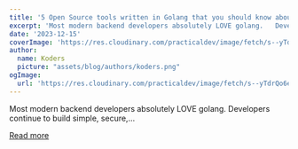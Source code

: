 ```yaml
---
title: '5 Open Source tools written in Golang that you should know about'
excerpt: 'Most modern backend developers absolutely LOVE golang.   Developers continue to build simple, secure,...'
date: '2023-12-15'
coverImage: 'https://res.cloudinary.com/practicaldev/image/fetch/s--yTdrQo6e--/c_imagga_scale,f_auto,fl_progressive,h_420,q_auto,w_1000/https://dev-to-uploads.s3.amazonaws.com/uploads/articles/88if5tox4oyfznc2pju4.png'
author:
  name: Koders
  picture: "assets/blog/authors/koders.png"
ogImage:
  url: 'https://res.cloudinary.com/practicaldev/image/fetch/s--yTdrQo6e--/c_imagga_scale,f_auto,fl_progressive,h_420,q_auto,w_1000/https://dev-to-uploads.s3.amazonaws.com/uploads/articles/88if5tox4oyfznc2pju4.png'
---
```


Most modern backend developers absolutely LOVE golang.   Developers continue to build simple, secure,...

[Read more](https://dev.to/digger/5-open-source-tools-written-in-golang-that-you-should-know-about-3jad)
